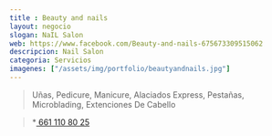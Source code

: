 ```yaml
---
title : Beauty and nails
layout: negocio
slogan: NaIL Salon
web: https://www.facebook.com/Beauty-and-nails-675673309515062
descripcion: Nail Salon
categoria: Servicios
imagenes: ["/assets/img/portfolio/beautyandnails.jpg"]
---
```



>Uñas, Pedicure, Manicure, Alaciados Express, Pestañas, Microblading, Extenciones De Cabello

>*<a href="tel:+526611108025"> 661 110 80 25</a> 
